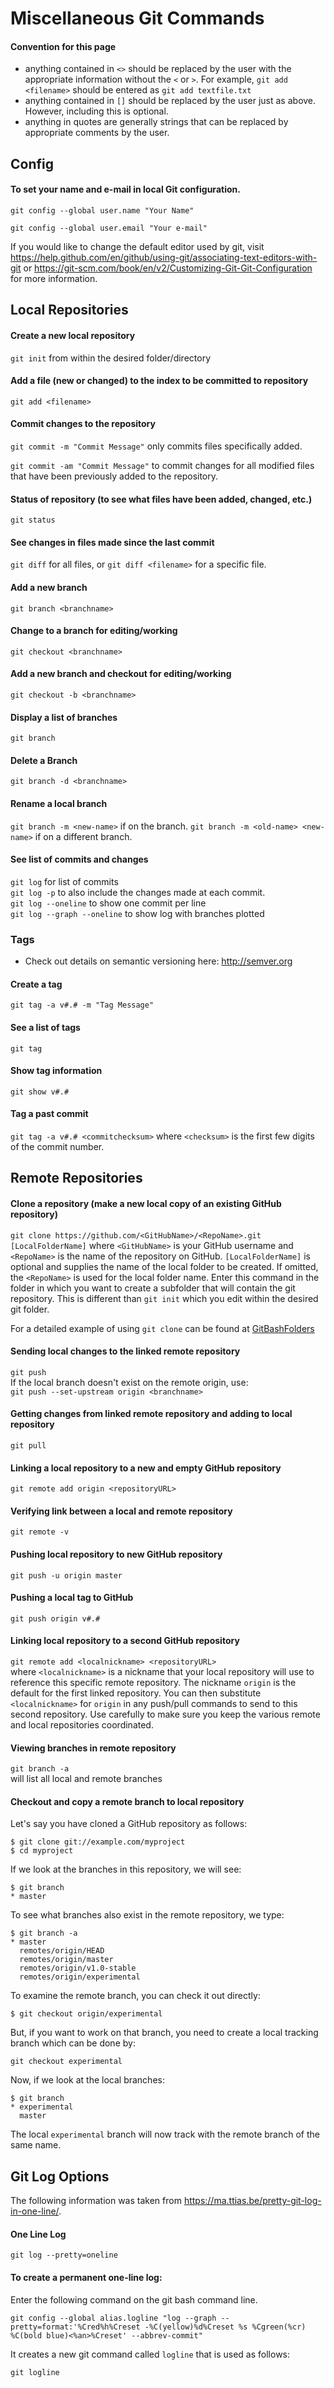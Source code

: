 # Miscellaneous Git Commands
#### Convention for this page

* anything contained in `<>` should be replaced by the
user with the appropriate information without the `<` or `>`.  For example, 
`git add <filename>` should be entered as `git add textfile.txt`
* anything contained in `[]` should be replaced by the user just as above.
However, including this is optional.
* anything in quotes are generally strings that can be replaced by appropriate
comments by the user.

## Config
#### To set your name and e-mail in local Git configuration. 
`git config --global user.name "Your Name"`

`git config --global user.email "Your e-mail"`

If you would like to change the default editor used by git, visit
<https://help.github.com/en/github/using-git/associating-text-editors-with-git>
or <https://git-scm.com/book/en/v2/Customizing-Git-Git-Configuration> for more
information.

## Local Repositories

#### Create a new local repository
`git init` from within the desired folder/directory

#### Add a file (new or changed) to the index to be committed to repository
`git add <filename>`

#### Commit changes to the repository
`git commit -m "Commit Message"` only commits files specifically added.

`git commit -am "Commit Message"` to commit changes for all modified files that 
have been previously added to the repository.  

#### Status of repository (to see what files have been added, changed, etc.)
`git status`

#### See changes in files made since the last commit
`git diff` for all files, or `git diff <filename>` for a specific file.

#### Add a new branch
`git branch <branchname>`

#### Change to a branch for editing/working
`git checkout <branchname>`

#### Add a new branch and checkout for editing/working
`git checkout -b <branchname>`

#### Display a list of branches
`git branch`

#### Delete a Branch
`git branch -d <branchname>`

#### Rename a local branch
`git branch -m <new-name>` if on the branch.
`git branch -m <old-name> <new-name>` if on a different branch.

#### See list of commits and changes
`git log` for list of commits  
`git log -p` to also include the changes made at each commit.  
`git log --oneline` to show one commit per line  
`git log --graph --oneline` to show log with branches plotted


### Tags
* Check out details on semantic versioning here: http://semver.org
#### Create a tag
`git tag -a v#.# -m "Tag Message"`

#### See a list of tags
`git tag`

#### Show tag information
`git show v#.#`

#### Tag a past commit
`git tag -a v#.# <commitchecksum>` where `<checksum>` is the first few digits
of the commit number.



## Remote Repositories
#### Clone a repository (make a new local copy of an existing GitHub repository)
`git clone https://github.com/<GitHubName>/<RepoName>.git [LocalFolderName]`
where `<GitHubName>` is your GitHub username and `<RepoName>` is the name
of the repository on GitHub.  `[LocalFolderName]` is optional and supplies
the name of the local folder to be created.  If omitted, the `<RepoName>` is
used for the local folder name.  Enter this command in the folder in which
you want to create a subfolder that will contain the git repository.  This
is different than `git init` which you edit within the desired git folder.

For a detailed example of using `git clone` can be found at 
[GitBashFolders](GitBashFolders/GitBashFolders.md)

#### Sending local changes to the linked remote repository
`git push`  
If the local branch doesn't exist on the remote origin, use:  
`git push --set-upstream origin <branchname>`

#### Getting changes from linked remote repository and adding to local repository
`git pull`

#### Linking a local repository to a new and empty GitHub repository
`git remote add origin <repositoryURL>`

#### Verifying link between a local and remote repository
`git remote -v`

#### Pushing local repository to new GitHub repository
`git push -u origin master`

#### Pushing a local tag to GitHub
`git push origin v#.#`

#### Linking local repository to a second GitHub repository
`git remote add <localnickname> <repositoryURL>`  
where `<localnickname>` is a nickname that your local repository will use to
reference this specific remote repository.  The nickname `origin` is the
default for the first linked repository.  You can then substitute 
`<localnickname>` for `origin` in any push/pull commands to send to this second
repository.  Use carefully to make sure you keep the various remote and local
repositories coordinated.

#### Viewing branches in remote repository
`git branch -a`  
will list all local and remote branches

#### Checkout and copy a remote branch to local repository
Let's say you have cloned a GitHub repository as follows:
```
$ git clone git://example.com/myproject
$ cd myproject
```
If we look at the branches in this repository, we will see:
```
$ git branch
* master
```
To see what branches also exist in the remote repository, we type:
```
$ git branch -a
* master
  remotes/origin/HEAD
  remotes/origin/master
  remotes/origin/v1.0-stable
  remotes/origin/experimental
```
To examine the remote branch, you can check it out directly:
```
$ git checkout origin/experimental
```
But, if you want to work on that branch, you need to create a local tracking
branch which can be done by:
```
git checkout experimental
```
Now, if we look at the local branches:
```
$ git branch
* experimental
  master
```
The local `experimental` branch will now track with the remote branch of the 
same name.

## Git Log Options
The following information was taken from 
<https://ma.ttias.be/pretty-git-log-in-one-line/>.  

#### One Line Log
`git log --pretty=oneline`

#### To create a permanent one-line log:
Enter the following command on the git bash command line.
```
git config --global alias.logline "log --graph --pretty=format:'%Cred%h%Creset -%C(yellow)%d%Creset %s %Cgreen(%cr) %C(bold blue)<%an>%Creset' --abbrev-commit"
```
It creates a new git command called `logline` that is used as follows:
```
git logline
```
